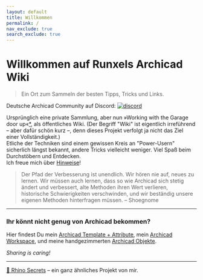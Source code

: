 ```yaml
---
layout: default
title: Willkommen
permalink: /
nav_exclude: true
search_exclude: true
---
```

# Willkommen auf Runxels Archicad Wiki

> Ein Ort zum Sammeln der besten Tipps, Tricks und Links.

Deutsche Archicad Community auf Discord: 
[![discord](https://img.shields.io/badge/Join-Discord-7289da?logo=Discord)](https://discord.gg/qzk4nmK)

Ursprünglich eine private Sammlung, aber nun »Working with the Garage door up«[*](https://notes.andymatuschak.org/z21cgR9K3UcQ5a7yPsj2RUim3oM2TzdBByZu), als öffentliches Wiki. (Der Begriff "Wiki" ist eigentlich irreführend – aber dafür schön kurz –, denn dieses Projekt verfolgt ja nicht das Ziel einer Vollständigkeit.)  
Etliche der Techniken sind einem gewissen Kreis an "Power-Usern" sicherlich längst bekannt, andere Tricks vielleicht weniger. Viel Spaß beim Durchstöbern und Entdecken.  
Ich freue mich über [Hinweise](https://github.com/runxel/archicad-wiki/issues)!  


> Der Pfad der Verbesserung ist unendlich. Wir hören nie auf, neues zu lernen. Wir müssen auch lernen, dass so wie Archicad sich stetig ändert und verbessert, alte Methoden ihren Wert verlieren, historische Schwierigkeiten verschwinden, und wir beständig unsere eigenen Methoden hinterfragen müssen.
    – Shoegnome


---

### Ihr könnt nicht genug von Archicad bekommen?

Hier findest Du mein [Archicad Template + Attribute](https://github.com/runxel/archicad-attributes), mein [Archicad Workspace](https://github.com/runxel/archicad-workspaces), und meine handgezimmerten [Archicad Objekte](https://runxel.xyz/archicad-objects).

_Sharing is caring!_

---

[🦏 Rhino Secrets](https://runxel.xyz/rhino-secrets) – ein ganz ähnliches Projekt von mir.
